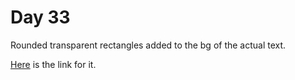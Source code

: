 # Day 33

Rounded transparent rectangles added to the bg of the actual text.

[Here](https://github.com/eren23/phaser-cv-dungeon) is the link for it.
